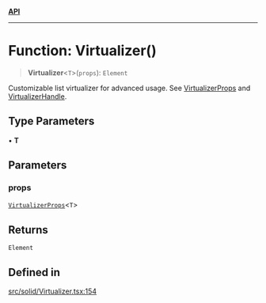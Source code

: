 [**API**](../../API.md)

***

# Function: Virtualizer()

> **Virtualizer**\<`T`\>(`props`): `Element`

Customizable list virtualizer for advanced usage. See [VirtualizerProps](../interfaces/VirtualizerProps.md) and [VirtualizerHandle](../interfaces/VirtualizerHandle.md).

## Type Parameters

• **T**

## Parameters

### props

[`VirtualizerProps`](../interfaces/VirtualizerProps.md)\<`T`\>

## Returns

`Element`

## Defined in

[src/solid/Virtualizer.tsx:154](https://github.com/inokawa/virtua/blob/35dfa1c6e2e6854ecd417abe6fb93c829e7500e4/src/solid/Virtualizer.tsx#L154)
